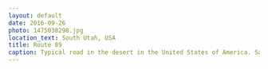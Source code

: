 ```yaml
---
layout: default
date: 2016-09-26
photo: 1475038298.jpg
location_text: South Utah, USA
title: Route 89
caption: Typical road in the desert in the United States of America. Sand, Cactus and Rock'n'Roll !
---
```

